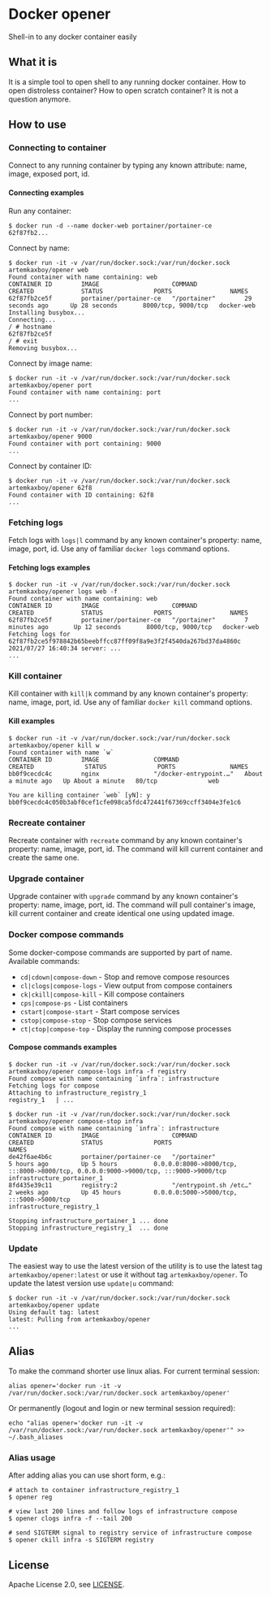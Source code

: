 # Docker opener

Shell-in to any docker container easily

## What it is

It is a simple tool to open shell to any running docker container. How to open distroless container? How to open scratch container? It is not a question anymore.

## How to use

### Connecting to container

Connect to any running container by typing any known attribute: name, image, exposed port, id.

#### Connecting examples

Run any container:

```shell
$ docker run -d --name docker-web portainer/portainer-ce
62f87fb2...
```

Connect by name:

```shell
$ docker run -it -v /var/run/docker.sock:/var/run/docker.sock artemkaxboy/opener web
Found container with name containing: web
CONTAINER ID        IMAGE                    COMMAND             CREATED             STATUS              PORTS                NAMES
62f87fb2ce5f        portainer/portainer-ce   "/portainer"        29 seconds ago      Up 28 seconds       8000/tcp, 9000/tcp   docker-web
Installing busybox...
Connecting...
/ # hostname
62f87fb2ce5f
/ # exit
Removing busybox...
```

Connect by image name:

```shell
$ docker run -it -v /var/run/docker.sock:/var/run/docker.sock artemkaxboy/opener port
Found container with name containing: port
...
```

Connect by port number:

```shell
$ docker run -it -v /var/run/docker.sock:/var/run/docker.sock artemkaxboy/opener 9000
Found container with port containing: 9000
...
```

Connect by container ID:

```shell
$ docker run -it -v /var/run/docker.sock:/var/run/docker.sock artemkaxboy/opener 62f8
Found container with ID containing: 62f8
...
```

### Fetching logs

Fetch logs with `logs|l` command by any known container's property: name, image, port, id. Use any of familiar `docker logs` command options.

#### Fetching logs examples

```shell
$ docker run -it -v /var/run/docker.sock:/var/run/docker.sock artemkaxboy/opener logs web -f
Found container with name containing: web
CONTAINER ID        IMAGE                    COMMAND             CREATED             STATUS              PORTS                NAMES
62f87fb2ce5f        portainer/portainer-ce   "/portainer"        7 minutes ago       Up 12 seconds       8000/tcp, 9000/tcp   docker-web
Fetching logs for 62f87fb2ce5f978842b65beebffcc87ff09f8a9e3f2f4540da267bd37da4860c
2021/07/27 16:40:34 server: ...
...
```

### Kill container

Kill container with `kill|k` command by any known container's property: name, image, port, id. Use any of familiar `docker kill` command options.

#### Kill examples

```shell
$ docker run -it -v /var/run/docker.sock:/var/run/docker.sock artemkaxboy/opener kill w
Found container with name `w`
CONTAINER ID        IMAGE               COMMAND                  CREATED              STATUS              PORTS               NAMES
bb0f9cecdc4c        nginx               "/docker-entrypoint.…"   About a minute ago   Up About a minute   80/tcp              web

You are killing container `web` [yN]: y
bb0f9cecdc4c050b3abf0cef1cfe098ca5fdc472441f67369ccff3404e3fe1c6
```

### Recreate container

Recreate container with `recreate` command by any known container's property: name, image, port, id. The command will kill current container and create the same one.

### Upgrade container

Upgrade container with `upgrade` command by any known container's property: name, image, port, id. The command will pull container's image, kill current container and create identical one using updated image.

### Docker compose commands

Some docker-compose commands are supported by part of name. Available commands:

* `cd|cdown|compose-down` - Stop and remove compose resources
* `cl|clogs|compose-logs` - View output from compose containers
* `ck|ckill|compose-kill` - Kill compose containers
* `cps|compose-ps` - List containers
* `cstart|compose-start` - Start compose services
* `cstop|compose-stop` - Stop compose services
* `ct|ctop|compose-top` - Display the running compose processes

#### Compose commands examples

```shell
$ docker run -it -v /var/run/docker.sock:/var/run/docker.sock artemkaxboy/opener compose-logs infra -f registry
Found compose with name containing `infra`: infrastructure
Fetching logs for compose
Attaching to infrastructure_registry_1
registry_1   | ...
```

```shell
$ docker run -it -v /var/run/docker.sock:/var/run/docker.sock artemkaxboy/opener compose-stop infra
Found compose with name containing `infra`: infrastructure
CONTAINER ID        IMAGE                    COMMAND                  CREATED             STATUS              PORTS                                                                                  NAMES
de42f6ae4b6c        portainer/portainer-ce   "/portainer"             5 hours ago         Up 5 hours          0.0.0.0:8000->8000/tcp, :::8000->8000/tcp, 0.0.0.0:9000->9000/tcp, :::9000->9000/tcp   infrastructure_portainer_1
8fd435e39c11        registry:2               "/entrypoint.sh /etc…"   2 weeks ago         Up 45 hours         0.0.0.0:5000->5000/tcp, :::5000->5000/tcp                                              infrastructure_registry_1

Stopping infrastructure_portainer_1 ... done
Stopping infrastructure_registry_1  ... done
```

### Update

The easiest way to use the latest version of the utility is to use the latest tag `artemkaxboy/opener:latest` or use it without tag `artemkaxboy/opener`. To update the latest version use `update|u` command:

```shell
$ docker run -it -v /var/run/docker.sock:/var/run/docker.sock artemkaxboy/opener update
Using default tag: latest
latest: Pulling from artemkaxboy/opener
...
```

## Alias

To make the command shorter use linux alias. For current terminal session:

```shell
alias opener='docker run -it -v /var/run/docker.sock:/var/run/docker.sock artemkaxboy/opener'
```

Or permanently (logout and login or new terminal session required):

```shell
echo "alias opener='docker run -it -v /var/run/docker.sock:/var/run/docker.sock artemkaxboy/opener'" >> ~/.bash_aliases
```

### Alias usage

After adding alias you can use short form, e.g.:

```shell
# attach to container infrastructure_registry_1
$ opener reg

# view last 200 lines and follow logs of infrastructure compose 
$ opener clogs infra -f --tail 200

# send SIGTERM signal to registry service of infrastructure compose
$ opener ckill infra -s SIGTERM registry
```

## License

Apache License 2.0, see [LICENSE](https://github.com/artemkaxboy/docker-opener/blob/main/LICENSE).
